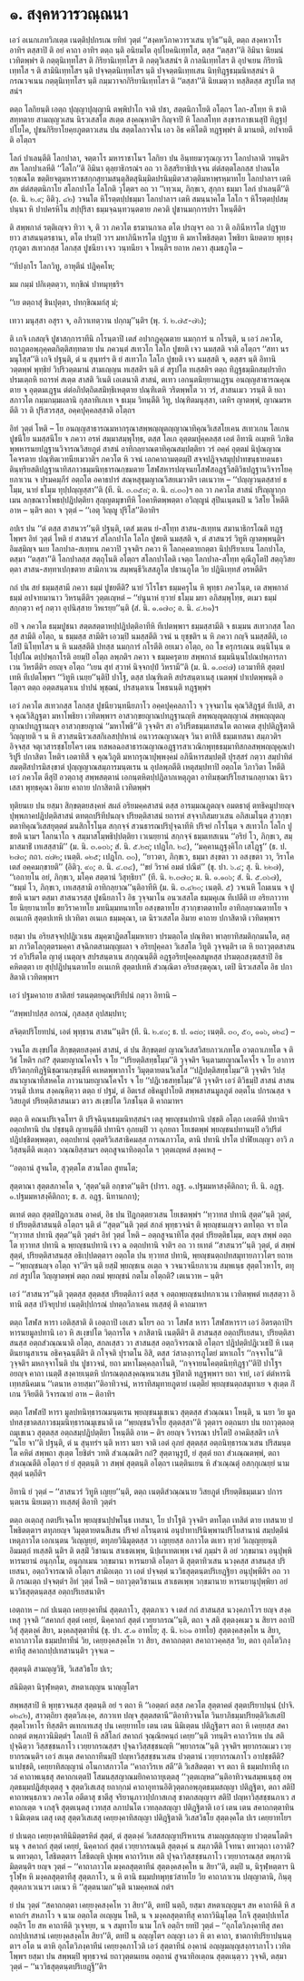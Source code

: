 <h1>๑. สงฺคหวารวณฺณนา</h1>
<p>เอวํ  อเนกเภทวิภเตฺต เนตฺติปฺปกรเณ ยทิทํ วุตฺตํ ‘‘สงฺคหวิภาควารวเสน ทุวิธ’’นฺติ, ตตฺถ สงฺคหวาโร อาทิฯ ตสฺสาปิ ติ อยํ คาถา อาทิฯ ตตฺถ นฺติ อนิยมโต อุปโยคนิเทฺทโส, ตสฺส ‘‘ตสฺสา’’ติ อิมินา นิยมนํ เวทิตพฺพํฯ ติ กตฺตุนิเทฺทโสฯ ติ กิริยานิเทฺทโสฯ ติ กตฺตุวิเสสนํฯ ติ กาลนิเทฺทโสฯ ติ อุปจเยน กิริยานิเทฺทโส ฯ ติ สามินิเทฺทโสฯ นฺติ ปจฺจตฺตนิเทฺทโสฯ นฺติ ปจฺจตฺตนิเทฺทเสน นิทฺทิฎฺฐธมฺมนิทสฺสนํฯ ติ กรณวจเนน กตฺตุนิเทฺทโสฯ นฺติ กมฺมวาจกกิริยานิเทฺทโสฯ ติ ‘‘ตสฺสา’’ติ นิยเมตฺวา ทสฺสิตสฺส สรูปโต ทสฺสนํฯ</p>


<p>ตตฺถ โลกิยนฺติ เอตฺถ ปุญฺญาปุญฺญานิ ตพฺพิปาโก จาติ  ปชา, สตฺตนิกาโยติ อโตฺถฯ โลก-สโทฺท หิ ชาติสทฺทตาย สามญฺญวเสน นิรวเสสโต สเตฺต สงฺคณฺหาติฯ กิญฺจาปิ หิ โลกสโทฺท สงฺขารภาชเนสุปิ ทิฎฺฐปฺปโยโค, ปูชนกิริยาโยคฺยภูตตาวเสน ปน สตฺตโลกวจโน เอว อิธ คหิโตติ ทฎฺฐพฺพํฯ ติ มานยติ, อปจายตีติ อโตฺถฯ</p>


<p>โลกํ ปาเลนฺตีติ โลกปาลา, จตฺตาโร มหาราชาโนฯ โลกิยา ปน อินฺทยมวรุณกุเวรา โลกปาลาติ วทนฺติฯ สห โลกปาเลหีติ  ‘‘โลโก’’ติ อิมินา ตุลฺยาธิกรณํฯ อถ วา อิสฺสริยาธิปเจฺจน ตํตํสตฺตโลกสฺส ปาลนโต รกฺขณโต ขตฺติยจตุมหาราชสกฺกสุยามสนฺตุสิตสุนิมฺมิตปรนิมฺมิตวสวตฺติมหาพฺรหฺมาทโย โลกปาลาฯ เตหิ สห ตํตํสตฺตนิกาโย สโลกปาโล โลโกติ วุโตฺตฯ อถ วา ‘‘เทฺวเม, ภิกฺขเว, สุกฺกา ธมฺมา โลกํ ปาเลนฺตี’’ติ (อ. นิ. ๒.๙; อิติวุ. ๔๒) วจนโต หิโรตฺตปฺปธมฺมา โลกปาลาฯ เตหิ สมนฺนาคโต โลโก ฯ หิโรตฺตปฺปสมฺปนฺนา หิ ปาปครหิโน สปฺปุริสา ธมฺมจฺฉนฺทวนฺตตาย ภควติ ปูชานมกฺการปรา โหนฺตีติฯ</p>


<p>ติ  สพฺพกาลํ รตฺติเญฺจว ทิวา จ, ติ วา ภควโต ธรมานกาเล ตโต ปรญฺจฯ อถ วา ติ อภินีหารโต ปฎฺฐาย ยาว สาสนนฺตรธานา, ตโต ปรมฺปิ วาฯ มหาภินีหารโต ปฎฺฐาย หิ มหาโพธิสตฺตา โพธิยา นิยตตาย พุทฺธงฺกุรภูตา สเทวกสฺส โลกสฺส ปูชนียา เจว วนฺทนียา จ โหนฺติฯ ยถาห ภควา สุเมธภูโต –</p>


<p>
‘‘ทีปงฺกโร โลกวิทู, อาหุตีนํ ปฎิคฺคโห;  
  
มม กมฺมํ ปกิเตฺตตฺวา, ทกฺขิณํ ปาทมุทฺธริฯ  
</p>
  
<p>
‘‘เย  
ตตฺถาสุํ ชินปุตฺตา, ปทกฺขิณมกํสุ มํ;  
  
เทวา มนุสฺสา อสุรา จ, อภิวาเทตฺวาน ปกฺกมุ’’นฺติฯ (พุ. วํ. ๒.๗๕-๗๖);  
</p>
  
<p>ติ เกจิ เกสญฺจิ ปูชาสกฺการาทีนิ กโรนฺตาปิ เตสํ อปากฎคุณตาย นมกฺการํ น กโรนฺติ, น เอวํ ภควโต, ยถาภูตอพฺภุคฺคตกิตฺติสทฺทตาย ปน ภควนฺตํ สเทวโก โลโก ปูชยติ เจว นมสฺสติ จาติ อโตฺถฯ ‘‘สทา นรมนุโสฺส’’ติ เกจิ ปฐนฺติ, ตํ น สุนฺทรํฯ ติ ยํ สเทวโก โลโก ปูชยติ เจว นมสฺสติ จ, ตสฺสฯ นฺติ อิทานิ วตฺตพฺพํ พุทฺธิยํ วิปริวตฺตมานํ สามเญฺญน ทเสฺสติฯ นฺติ ตํ สรูปโต ทเสฺสติฯ ตตฺถ ทิฎฺฐธมฺมิกสมฺปรายิกปรมเตฺถหิ ยถารหํ สเตฺต สาสติ วิเนติ เอเตนาติ สาสนํ, ตเทว เอกนฺตนิยฺยานเฎฺฐน อนญฺญสาธารณคุณตาย จ อุตฺตมเฎฺฐน ตํตํอภิปตฺถิตสมิทฺธิเหตุตาย ปณฺฑิเตหิ วริตพฺพโต วา วรํ, สาสนเมว วรนฺติ ติ ยถาสภาวโต กมฺมกมฺมผลานิ กุสลาทิเภเท จ ธเมฺม วิทนฺตีติ วิทู, ปณฺฑิตมนุสฺสา, เตหิฯ ญาตพฺพํ, ญาณมรหตีติ วา ติ ปุริสวรสฺส, อคฺคปุคฺคลสฺสาติ อโตฺถฯ</p>


<p>อิทํ วุตฺตํ โหติ – โย อนญฺญสาธารณมหากรุณาสพฺพญฺญุตญฺญาณาทิคุณวิเสสโยเคน สเทวเกน โลเกน ปูชนีโย นมสฺสนีโย จ ภควา อรหํ สมฺมาสมฺพุโทฺธ, ตสฺส โลเก อุตฺตมปุคฺคลสฺส เอตํ อิทานิ อเมฺหหิ วิภชิตพฺพหารนยปฎฺฐานวิจารณวิสยภูตํ สาสนํ อาทิกลฺยาณตาทิคุณสมฺปตฺติยา วรํ อคฺคํ อุตฺตมํ นิปุณญาณโคจรตาย ปณฺฑิตเวทนียเมวาติฯ ภควโต หิ วจนํ เอกคาถามตฺตมฺปิ สจฺจปฎิจฺจสมุปฺปาทขนฺธายตนธาตินฺทฺริยสติปฎฺฐานาทิสภาวธมฺมนิทฺธารณกฺขมตาย  โสฬสหารปญฺจนยโสฬสอฎฺฐวีสติวิธปฎฺฐานวิจารโยคฺยภาเวน จ ปรมคมฺภีรํ อตฺถโต อคาธปารํ สณฺหสุขุมญาณวิสยเมวาติฯ เตเนวาห – ‘‘ปญฺญวนฺตสฺสายํ ธโมฺม, นายํ ธโมฺม ทุปฺปญฺญสฺสา’’ติ (ที. นิ. ๓.๓๕๘; อ. นิ. ๘.๓๐)ฯ อถ วา ภควโต สาสนํ ปริญฺญากฺกเมน ลกฺขณาวโพธปฺปฎิปตฺติยา สุญฺญตมุขาทีหิ โอคาหิตพฺพตฺตา อวิญฺญูนํ สุปินเนฺตนปิ น วิสโย โหตีติ อาห – นฺติฯ ตถา จ วุตฺตํ – ‘‘เอตุ วิญฺญู ปุริโส’’ติอาทิฯ</p>


<p>อปเร  ปน ‘‘ตํ ตสฺส สาสนวร’’นฺติ ปฐนฺติ, เตสํ มเตน ยํ-สโทฺท สาสน-สเทฺทน สมานาธิกรโณติ ทฎฺฐโพฺพฯ อิทํ วุตฺตํ โหติ ยํ สาสนวรํ สโลกปาโล โลโก ปูชยติ นมสฺสติ จ, ตํ สาสนวรํ วิทูหิ ญาตพฺพนฺติฯ อิมสฺมิญฺจ นเย โลกปาล-สเทฺทน ภควาปิ วุจฺจติฯ ภควา หิ โลกคฺคตายกตฺตา นิปฺปริยาเยน โลกปาโล, ตสฺมา ‘‘ตสฺสา’’ติ โลกปาลสฺส สตฺถุโนติ อโตฺถฯ สโลกปาโลติ เจตฺถ โลกปาล-สโทฺท คุณีภูโตปิ สตฺถุวิสยตฺตา สาสน-สทฺทาเปกฺขตาย สามิภาเวน สมฺพนฺธีวิเสสภูโต ปธานภูโต วิย ปฎินิเทฺทสํ อรหตีติฯ</p>


<p>กถํ ปน สยํ ธมฺมสฺสามี ภควา ธมฺมํ ปูชยตีติ? นายํ วิโรโธฯ ธมฺมครุโน หิ พุทฺธา ภควโนฺต, เต สพฺพกาลํ ธมฺมํ อปจายมานาว วิหรนฺตีติฯ วุตฺตเญฺหตํ – ‘‘ยํนูนาหํ ยฺวายํ ธโมฺม มยา อภิสมฺพุโทฺธ, ตเมว ธมฺมํ สกฺกตฺวา ครุํ กตฺวา อุปนิสฺสาย วิหเรยฺย’’นฺติ (สํ. นิ. ๑.๑๗๓; อ. นิ. ๔.๒๑)ฯ</p>


<p>อปิ จ ภควโต ธมฺมปูชนา สตฺตสตฺตาหปฺปฎิปตฺติอาทีหิ ทีเปตพฺพาฯ ธมฺมสฺสามีติ จ ธเมฺมน สเทวกสฺส โลกสฺส สามีติ อโตฺถ, น ธมฺมสฺส สามีติฯ เอวมฺปิ นมสฺสตีติ วจนํ น ยุชฺชติฯ น หิ ภควา กญฺจิ นมสฺสตีติ, เอโสปิ นิโทฺทโสฯ น หิ นมสฺสตีติ ปทสฺส นมกฺการํ กโรตีติ อยเมว อโตฺถ, อถ โข ครุกรเณน ตนฺนิโนฺน ตโปฺปโณ ตปฺปพฺภาโรติ อยมฺปิ อโตฺถ ลพฺภติฯ ภควา จ ธมฺมครุตาย สพฺพกาลํ ธมฺมนินฺนโปณปพฺภารภาเวน วิหรตีติฯ อยญฺจ อโตฺถ ‘‘เยน สุทํ สฺวาหํ นิจฺจกปฺปํ วิหรามี’’ติ (ม. นิ. ๑.๓๘๗) เอวมาทีหิ สุตฺตปเทหิ ทีเปตโพฺพฯ ‘‘วิทูหิ เนยฺย’’นฺติปิ  ปาโฐ, ตสฺส ปณฺฑิเตหิ สปรสนฺตาเนสุ เนตพฺพํ ปาเปตพฺพนฺติ อโตฺถฯ ตตฺถ อตฺตสนฺตาเน ปาปนํ พุชฺฌนํ, ปรสนฺตาเน โพธนนฺติ ทฎฺฐพฺพํฯ</p>


<p>เอวํ ภควโต สเทวกสฺส โลกสฺส ปูชนียวนฺทนียภาโว อคฺคปุคฺคลภาโว จ วุจฺจมาโน คุณวิสิฎฺฐตํ ทีเปติ, สา จ คุณวิสิฎฺฐตา มหาโพธิยา เวทิตพฺพาฯ อาสวกฺขยญาณปทฎฺฐานญฺหิ สพฺพญฺญุตญฺญาณํ สพฺพญฺญุตญฺญาณปทฎฺฐานญฺจ อาสวกฺขยญาณํ ‘‘มหาโพธี’’ติ วุจฺจติฯ สา อวิปรีตธมฺมเทสนโต ตถาคเต สุปฺปติฎฺฐิตาติ วิญฺญายติ ฯ น หิ สวาสนนิรวเสสกิเลสปฺปหานํ อนาวรณญาณญฺจ วินา ตาทิสี ธมฺมเทสนา สมฺภวติฯ อิจฺจสฺส จตุเวสารชฺชโยโคฯ เตน ทสพลฉอสาธารณญาณอฎฺฐารสาเวณิกพุทฺธธมฺมาทิสกลสพฺพญฺญุคุณปาริปูรี ปกาสิตา โหติฯ เอตาทิสี จ คุณวิภูติ มหากรุณาปุพฺพงฺคมํ อภินีหารสมฺปตฺติํ ปุรสฺสรํ กตฺวา สมฺปาทิตํ สมตฺติํสปารมิสงฺขาตํ ปุญฺญญาณสมฺภารมนฺตเรน น อุปลพฺภตีติ เหตุสมฺปทาปิ อตฺถโต วิภาวิตา โหตีติ เอวํ ภควโต ตีสุปิ อวตฺถาสุ สพฺพสตฺตานํ เอกนฺตหิตปฺปฎิลาภเหตุภูตา อาทิมชฺฌปริโยสานกลฺยาณา นิรวเสสา พุทฺธคุณา อิมาย คาถาย ปกาสิตาติ เวทิตพฺพํฯ</p>


<p>ทุติยนเย ปน ยสฺมา สิกฺขตฺตยสงฺคหํ สผลํ อริยมคฺคสาสนํ ตสฺส อารมฺมณภูตญฺจ อมตธาตุํ ตทธิคมูปายญฺจ ปุพฺพภาคปฎิปตฺติสาสนํ ตทตฺถปริทีปนญฺจ ปริยตฺติสาสนํ ยถารหํ สจฺจาภิสมยวเสน อภิสเมโนฺต สฺวากฺขาตตาทิคุณวิเสสยุตฺตตํ มนสิกโรโนฺต สกฺกจฺจํ สวนธารณปริปุจฺฉาทีหิ ปริจยํ กโรโนฺต จ สเทวโก โลโก ปูชยติ นามฯ โลกนาโถ จ สมฺมาสโมฺพธิปฺปตฺติยา เวเนยฺยานํ สกฺกจฺจํ ธมฺมเทสเนน ‘‘อริยํ โว, ภิกฺขเว, สมฺมาสมาธิํ เทเสสฺสามิ’’ (ม. นิ. ๓.๑๓๖; สํ. นิ. ๕.๒๘; เปฎโก. ๒๔), ‘‘มคฺคานฎฺฐงฺคิโก เสโฎฺฐ’’ (ธ. ป. ๒๗๓; กถา. ๘๗๒; เนตฺติ. ๑๒๕; เปฎโก. ๓๐), ‘‘ยาวตา, ภิกฺขเว, ธมฺมา สงฺขตา วา อสงฺขตา วา, วิราโค เตสํ อคฺคมกฺขายติ’’ (อิติวุ. ๙๐; อ. นิ. ๔.๓๔), ‘‘ขยํ วิราคํ อมตํ ปณีตํ’’ (ขุ. ปา. ๖.๔; สุ. นิ. ๒๒๗), ‘‘เอกายโน อยํ, ภิกฺขเว, มโคฺค สตฺตานํ วิสุทฺธิยา’’ (ที. นิ. ๒.๓๗๓; ม. นิ. ๑.๑๐๖; สํ. นิ. ๕.๓๖๗), ‘‘ธมฺมํ โว, ภิกฺขเว, เทเสสฺสามิ อาทิกลฺยาณ’’นฺติอาทีหิ (ม. นิ. ๓.๔๒๐; เนตฺติ. ๕) วจเนหิ โถมเนน จ ปูชยติ นามฯ ตสฺมา สาสนวรสฺส ปูชนียภาโว อิธ วุจฺจมาโน อนวเสสโต ธมฺมคุเณ ทีเปตีติ เย อริยภาวาทโย นิยฺยานาทโย ขยวิราคาทโย มทนิมฺมทนาทโย อสงฺขตาทโย สฺวากฺขาตตาทโย  อาทิกลฺยาณตาทโย จ อเนเกหิ สุตฺตปเทหิ ปเวทิตา อเนเก ธมฺมคุณา, เต นิรวเสสโต อิมาย คาถาย ปกาสิตาติ เวทิตพฺพาฯ</p>


<p>ยสฺมา  ปน อริยสจฺจปฺปฎิเวเธน สมุคฺฆาฎิตสโมฺมหาเยว ปรมตฺถโต ปณฺฑิตา พาลฺยาทิสมติกฺกมนโต, ตสฺมา ภาวิตโลกุตฺตรมคฺคา สจฺฉิกตสามญฺญผลา จ อริยปุคฺคลา วิเสสโต วิทูติ วุจฺจนฺติฯ เต หิ ยถาวุตฺตสาสนวรํ อวิปรีตโต ญาตุํ เนตุญฺจ สปรสนฺตาเน สกฺกุณนฺตีติ อฎฺฐอริยปุคฺคลสมูหสฺส ปรมตฺถสงฺฆสฺสาปิ อิธ คหิตตฺตา เย สุปฺปฎิปนฺนตาทโย อเนเกหิ สุตฺตปเทหิ สํวณฺณิตา อริยสงฺฆคุณา, เตปิ นิรวเสสโต อิธ ปกาสิตาติ เวทิตพฺพาฯ</p>


<p>เอวํ ปฐมคาถาย สาติสยํ รตนตฺตยคุณปริทีปนํ กตฺวา อิทานิ –</p>


<p>
‘‘สพฺพปาปสฺส อกรณํ, กุสลสฺส อุปสมฺปทา;  
  
สจิตฺตปริโยทปนํ, เอตํ พุทฺธาน สาสน’’นฺติฯ (ที. นิ. ๒.๙๐; ธ. ป. ๑๘๓; เนตฺติ. ๓๐, ๕๐, ๑๑๖, ๑๒๔) –  
</p>
  
<p>วจนโต สเงฺขปโต สิกฺขตฺตยสงฺคหํ สาสนํ, ตํ ปน สิกฺขตฺตยํ ญาณวิเสสวิสยภาวเภทโต อวตฺถาเภทโต จ ติวิธํ โหติฯ กถํ? สุตมยญาณโคจโร จ โย ‘‘ปริยตฺติสทฺธโมฺม’’ติ วุจฺจติฯ จินฺตามยญาณโคจโร จ โย อาการปริวิตกฺกทิฎฺฐินิชฺฌานกฺขนฺตีหิ คเหตพฺพากาโร วิมุตฺตายตนวิเสโส ‘‘ปฎิปตฺติสทฺธโมฺม’’ติ วุจฺจติฯ วิปสฺสนาญาณาทิสหคโต ภาวนามยญาณโคจโร จ โย ‘‘ปฎิเวธสทฺธโมฺม’’ติ วุจฺจติฯ เอวํ ติวิธมฺปิ สาสนํ สาสนวรนฺติ ปเทน สงฺคณฺหิตฺวา ตตฺถ ยํ ปฐมํ, ตํ อิตเรสํ อธิคมูปาโยติ สพฺพสาสนมูลภูตํ อตฺตโน ปกรณสฺส จ วิสยภูตํ ปริยตฺติสาสนเมว ตาว สเงฺขปโต วิภชโนฺต ติ คาถมาหฯ</p>


<p>ตตฺถ ติ คณนปริเจฺฉโทฯ ติ ปริจฺฉินฺนธมฺมนิทสฺสนํฯ เตสุ พฺยญฺชนปทานิ ปชฺชติ อโตฺถ เอเตหีติ ปทานิฯ อตฺถปทานิ ปน ปชฺชนฺติ ญายนฺตีติ ปทานิฯ อุภยมฺปิ วา อุภยถา โยเชตพฺพํ พฺยญฺชนปทานมฺปิ อวิปรีตํ ปฎิปชฺชิตพฺพตฺตา, อตฺถปทานํ อุตฺตริวิเสสาธิคมสฺส  การณภาวโต, ตานิ ปทานิ ปรโต ปาฬิยเญฺญว อาวิ ภวิสฺสนฺตีติ ตเตฺถว วณฺณยิสฺสามฯ อตฺถสูจนาทิอตฺถโต ฯ วุตฺตเญฺหตํ สงฺคเหสุ –</p>


<p>
‘‘อตฺถานํ สูจนโต, สุวุตฺตโต สวนโตถ สูทนโต;  
  
สุตฺตาณา สุตฺตสภาคโต จ, ‘สุตฺต’นฺติ อกฺขาต’’นฺติฯ (ปารา. อฎฺฐ. ๑.ปฐมมหาสงฺคีติกถา; ที. นิ. อฎฺฐ. ๑.ปฐมมหาสงฺคีติกถา; ธ. ส. อฎฺฐ. นิทานกถา);  
</p>
  
<p>ตเทตํ  ตตฺถ สุตฺตปิฎกวเสน อาคตํ, อิธ ปน ปิฎกตฺตยวเสน โยเชตพฺพํฯ ‘‘ทฺวาทส ปทานิ สุตฺต’’นฺติ วุตฺตํ, ยํ ปริยตฺติสาสนนฺติ อโตฺถฯ นฺติ ตํ ‘‘สุตฺต’’นฺติ วุตฺตํ สกลํ พุทฺธวจนํฯ ติ พฺยญฺชนเญฺจว ตทโตฺถ จฯ ยโต ‘‘ทฺวาทส ปทานิ สุตฺต’’นฺติ วุตฺตํฯ อิทํ วุตฺตํ โหติ – อตฺถสูจนาทิโต สุตฺตํ ปริยตฺติธโมฺม, ตญฺจ สพฺพํ อตฺถโต ทฺวาทส ปทานิ ฉ พฺยญฺชนปทานิ เจว ฉ อตฺถปทานิ จาติฯ อถ วา ยเทตํ ‘‘สาสนวร’’นฺติ วุตฺตํ, ตํ สพฺพํ สุตฺตํ, ปริยตฺติสาสนสฺส อธิเปฺปตตฺตาฯ อตฺถโต ปน ทฺวาทส ปทานิ, พฺยญฺชนตฺถปทสมุทายภาวโตฯ ยถาห – ‘‘พฺยญฺชนญฺจ อโตฺถ จา’’ติฯ นฺติ ยสฺมิํ พฺยญฺชเน อเตฺถ จ วจนวจนียภาเวน สมฺพเนฺธ สุตฺตโวหาโร, ตทุภยํ สรูปโต วิญฺญาตพฺพํ ตตฺถ กตมํ พฺยญฺชนํ กตโม อโตฺถติ? เตเนวาห – นฺติฯ</p>


<p>เอวํ ‘‘สาสนวร’’นฺติ วุตฺตสฺส สุตฺตสฺส ปริยตฺติภาวํ ตสฺส จ อตฺถพฺยญฺชนปทภาเวน เวทิตพฺพตํ ทเสฺสตฺวา อิทานิ ตสฺส ปวิจยุปายํ เนตฺติปฺปกรณํ ปทตฺถวิภาเคน ทเสฺสตุํ ติ คาถมาหฯ</p>


<p>ตตฺถ โสฬส หารา เอติสฺสาติ ติ เอตฺถาปิ เอเสว นโยฯ อถ วา โสฬส หารา โสฬสหาราฯ เอวํ อิตรตฺถาปิฯ หารนยมูลปทานิ เอว หิ สเงฺขปโต วิตฺถารโต จ ภาสิตานิ เนตฺตีติฯ ติ สาสนสฺส อตฺถปริเยสนา, ปริยตฺติสาสนสฺส อตฺถสํวณฺณนาติ อโตฺถ, สกลเสฺสว วา สาสนสฺส อตฺถวิจารณาติ อโตฺถฯ ปฎิปตฺติปฎิเวเธปิ หิ เนตฺตินยานุสาเรน อธิคจฺฉนฺตีติฯ ติ กโจฺจติ ปุราตโน อิสิ, ตสฺส วํสาลงฺการภูโตยํ มหาเถโร ‘‘กจฺจาโน’’ติ วุจฺจติฯ มหกจฺจาโนติ ปน  ปูชาวจนํ, ยถา มหาโมคฺคลฺลาโนติ, ‘‘กจฺจายนโคตฺตนิทฺทิฎฺฐา’’ติปิ ปาโฐฯ อยญฺจ คาถา เนตฺติํ สงฺคายเนฺตหิ ปกรณตฺถสงฺคณฺหนวเสน ฐปิตาติ ทฎฺฐพฺพาฯ ยถา จายํ, เอวํ  ตํตํหารนิเทฺทสนิคมเน ‘‘เตนาห อายสฺมา’’ติอาทิวจนํ, หาราทิสมุทายภูตายํ เนตฺติยํ พฺยญฺชนตฺถสมุทาเย จ สุเตฺต กิํ เกน วิจิยตีติ วิจารณายํ อาห – ติอาทิฯ</p>


<p>ตตฺถ  โสฬสปิ หารา มูลปทนิทฺธารณมนฺตเรน พฺยญฺชนมุเขเนว สุตฺตสฺส สํวณฺณนา โหนฺติ, น นยา วิย มูลปทสงฺขาตสภาวธมฺมนิทฺธารณมุเขนาติ เต ‘‘พฺยญฺชนวิจโย สุตฺตสฺสา’’ติ วุตฺตาฯ อตฺถนยา ปน ยถาวุตฺตอตฺถมุเขเนว สุตฺตสฺส อตฺถสมฺปฎิปตฺติยา โหนฺตีติ อาห – ติฯ อยญฺจ วิจารณา ปรโตปิ อาคมิสฺสติฯ เกจิ ‘‘นโย จา’’ติ ปฐนฺติ, ตํ น สุนฺทรํฯ นฺติ หารา นยา จาติ เอตํ อุภยํ สุตฺตสฺส อตฺถนิทฺธารณวเสน ปริสมนฺตโต คหิตํ สพฺพถา สุเตฺต โยชิตํฯ  วทติ สํวเณฺณติฯ กถํ?  สุตฺตานุรูปํ, ยํ สุตฺตํ ยถา สํวเณฺณตพฺพํ, ตถา สํวเณฺณตีติ อโตฺถฯ ยํ ยํ สุตฺตนฺติ วา  สพฺพํ สุตฺตนฺติ อโตฺถฯ เนตฺตินเยน หิ สํวเณฺณตุํ อสกฺกุเณยฺยํ นาม สุตฺตํ นตฺถีติฯ</p>


<p>อิทานิ ยํ วุตฺตํ – ‘‘สาสนวรํ วิทูหิ เญยฺย’’นฺติ, ตตฺถ เนตฺติสํวณฺณนาย วิสยภูตํ ปริยตฺติธมฺมเมว ปการนฺตเรน นิยเมตฺวา ทเสฺสตุํ ติอาทิ วุตฺตํฯ</p>


<p>ตตฺถ อเตฺถสุ กตปริเจฺฉโท พฺยญฺชนปฺปพโนฺธ เทสนา, โย ปาโฐติ วุจฺจติฯ ตทโตฺถ เทสิตํ ตาย เทสนาย ปโพธิตตฺตาฯ ตทุภยญฺจ วิมุตฺตายตนสีเสน ปริจยํ กโรนฺตานํ อนุปาทาปรินิพฺพานปริโยสานานํ สมฺปตฺตีนํ เหตุภาวโต เอกเนฺตน วิเญฺญยฺยํ, ตทุภยวินิมุตฺตสฺส วา เญยฺยสฺส อภาวโต ตเทว ทฺวยํ วิเญฺญยฺยนฺติ อิมมตฺถํ ทเสฺสติ นฺติฯ ติ ตสฺมิํ วิชานเน สาเธตเพฺพ, นิปฺผาเทตเพฺพ เจตํ ภุมฺมํฯ ติ อยํ วกฺขมานา อนุปุพฺพิ หารนยานํ อนุกฺกโม, อนุกฺกเมน วกฺขมานา หารนยาติ อโตฺถฯ ติ สุตฺตาทิวเสน นวงฺคสฺส สาสนสฺส ปริเยสนา, อตฺถวิจารณาติ อโตฺถฯ สามิอเตฺถ วา เอตํ ปจฺจตฺตํ นววิธสุตฺตนฺตปริเยฎฺฐิยา อนุปุพฺพีติฯ อถ วา ติ กรณเตฺถ ปจฺจตฺตํฯ อิทํ วุตฺตํ โหติ – ยถาวุตฺตวิชานเน สาเธตเพฺพ วกฺขมานาย หารนยานุปุพฺพิยา อยํ นววิธสุตฺตนฺตสฺส อตฺถปริเยสนาติฯ</p>


<p>เอตฺถาห  – กถํ ปเนตฺถ เคยฺยงฺคาทีนํ สุตฺตภาโว, สุตฺตภาเว จ เตสํ กถํ สาสนสฺส นวงฺคภาโวฯ ยญฺจ สงฺคเหสุ วุจฺจติ ‘‘สคาถกํ สุตฺตํ เคยฺยํ, นิคฺคาถกํ สุตฺตํ เวยฺยากรณ’’นฺติ, ตถา จ สติ สุตฺตงฺคเมว น  สิยาฯ อถาปิ วิสุํ สุตฺตงฺคํ สิยา, มงฺคลสุตฺตาทีนํ (ขุ. ปา. ๕.๑ อาทโย; สุ. นิ. ๒๖๑ อาทโย) สุตฺตงฺคสงฺคโห น สิยา, คาถาภาวโต ธมฺมปทาทีนํ วิย, เคยฺยงฺคสงฺคโห วา สิยา, สคาถกตฺตา สคาถาวคฺคสฺส วิย, ตถา อุภโตวิภงฺคาทีสุ สคาถกปฺปเทสานนฺติฯ วุจฺจเต –</p>


<p>
สุตฺตนฺติ สามญฺญวิธิ, วิเสสวิธโย ปเร;  
  
สนิมิตฺตา นิรุฬฺหตฺตา, สหตาเญฺญน นาญฺญโตฯ  
</p>
  
<p>สพฺพสฺสาปิ หิ พุทฺธวจนสฺส สุตฺตนฺติ อยํ ฯ ตถา หิ ‘‘เอตฺตกํ ตสฺส ภควโต สุตฺตาคตํ สุตฺตปริยาปนฺนํ (ปาจิ. ๑๒๔๒), สาวตฺถิยา สุตฺตวิภเงฺค, สกวาเท ปญฺจ สุตฺตสตานี’’ติอาทิวจนโต วินยาภิธมฺมปริยตฺติวิเสเสปิ สุตฺตโวหาโร ทิสฺสติฯ ตเทกเทเสสุ ปน เคยฺยาทโย  เตน เตน นิมิเตฺตน ปติฎฺฐิตาฯ ตถา หิ เคยฺยสฺส สคาถกตฺตํ ตพฺภาวนิมิตฺตํฯ โลเกปิ หิ สสิโลกํ สคาถกํ จุณฺณิยคนฺถํ เคยฺย’’นฺติ วทนฺติฯ คาถาวิรเห ปน สติ ปุจฺฉิตฺวา วิสฺสชฺชนภาโว เวยฺยากรณสฺสฯ ปุจฺฉาวิสฺสชฺชนญฺหิ ‘‘พฺยากรณ’’นฺติ วุจฺจติฯ พฺยากรณเมว เวยฺยากรณนฺติฯ เอวํ สเนฺต สคาถกาทีนมฺปิ ปญฺหาวิสฺสชฺชนวเสน ปวตฺตานํ เวยฺยากรณภาโว อาปชฺชตีติ? นาปชฺชติ, เคยฺยาทิสญฺญานํ อโนกาสภาวโต ‘‘คาถาวิรเห สตี’’ติ วิเสสิตตฺตา จฯ ตถา หิ ธมฺมปทาทีสุ เกวลํ คาถาพเนฺธสุ สคาถกเตฺตปิ โสมนสฺสญาณมยิกคาถายุเตฺตสุ ‘‘วุตฺตเญฺหต’’นฺติอาทิวจนสมฺพเนฺธสุ อพฺภุตธมฺมปฎิสํยุเตฺตสุ จ สุตฺตวิเสเสสุ ยถากฺกมํ คาถาอุทานอิติวุตฺตกอพฺภุตธมฺมสญฺญา ปติฎฺฐิตา, ตถา สติปิ คาถาพนฺธภาเว ภควโต อตีตาสุ ชาตีสุ จริยานุภาวปฺปกาสเกสุ ชาตกสญฺญาฯ สติปิ ปญฺหาวิสฺสชฺชนภาเว สคาถกเตฺต จ เกสุจิ สุตฺตเนฺตสุ เวทสฺส ลภาปนโต เวทลฺลสญฺญา ปติฎฺฐิตาติ เอวํ เตน เตน สคาถกตฺตาทินา นิมิเตฺตน เตสุ เตสุ สุตฺตวิเสเสสุ เคยฺยงฺคาทิสญฺญา ปติฎฺฐิตาติ วิเสสวิธโย สุตฺตงฺคโต ปเร เคยฺยาทโยฯ</p>


<p>ยํ ปเนตฺถ เคยฺยงฺคาทินิมิตฺตรหิตํ สุตฺตํ, ตํ สุตฺตงฺคํ วิเสสสญฺญาปริหาเรน สามญฺญสญฺญาย ปวตฺตนโตติฯ นนุ จ สคาถกํ  สุตฺตํ เคยฺยํ, นิคฺคาถกํ สุตฺตํ เวยฺยากรณนฺติ สุตฺตงฺคํ น สมฺภวตีติ โจทนา ตทวตฺถา เอวาติ? น ตทวตฺถา, โสธิตตฺตาฯ โสธิตญฺหิ  ปุเพฺพ คาถาวิรเห สติ ปุจฺฉาวิสฺสชฺชนภาโว เวยฺยากรณสฺส ตพฺภาวนิมิตฺตนฺติฯ ยญฺจ วุตฺตํ – ‘‘คาถาภาวโต มงฺคลสุตฺตาทีนํ สุตฺตงฺคสงฺคโห น สิยา’’ติ, ตมฺปิ น, นิรุฬฺหตฺตาฯ นิรุโฬฺห หิ มงฺคลสุตฺตาทีสุ สุตฺตภาโว, น หิ ตานิ ธมฺมปทพุทฺธวํสาทโย วิย คาถาภาเวน ปญฺญาตานิ, กินฺตุ สุตฺตภาเวเนวฯ เตเนว หิ  ‘‘สุตฺตนามก’’นฺติ นามคฺคหณํ กตํฯ</p>


<p>ยํ ปน วุตฺตํ ‘‘สคาถกตฺตา เคยฺยงฺคสงฺคโห วา สิยา’’ติ, ตทปิ นตฺถิ, ยสฺมา สหตาเญฺญนฯ สห คาถาหีติ หิ สคาถกํฯ สหภาโว จ นาม อตฺถโต อเญฺญน โหติ, น จ มงฺคลสุตฺตาทีสุ คาถาวินิมุโตฺต โกจิ สุตฺตปฺปเทโส อตฺถิฯ โย สห คาถาหีติ วุเจฺจยฺย, น จ สมุทาโย นาม โกจิ อตฺถิฯ ยทปิ วุตฺตํ – ‘‘อุภโตวิภงฺคาทีสุ สคาถกปฺปเทสานํ เคยฺยงฺคสงฺคโห สิยา’’ติ, ตทปิ น อญฺญโตฯ อญฺญา เอว หิ ตา คาถา, ชาตกาทิปริยาปนฺนตฺตาฯ อโต น ตาหิ อุภโตวิภงฺคาทีนํ เคยฺยงฺคภาโวติ เอวํ สุตฺตาทีนํ องฺคานํ อญฺญมญฺญสงฺกราภาโว เวทิตโพฺพฯ ยสฺมา ปน สพฺพมฺปิ พุทฺธวจนํ ยถาวุตฺตนเยน อตฺถานํ สูจนาทิอเตฺถน สุตฺตเนฺตฺวว วุจฺจติ, ตสฺมา วุตฺตํ – ‘‘นววิธสุตฺตนฺตปริเยฎฺฐี’’ติฯ</p>

</p>





